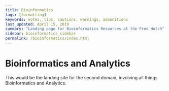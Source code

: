 ```yaml
---
title: Bioinformatics
tags: [formatting]
keywords: notes, tips, cautions, warnings, admonitions
last_updated: April 15, 2019
summary: "Landing page for Bioinformatics Resources at the Fred Hutch"
sidebar: bioinformatics_sidebar
permalink: /bioinformatics/index.html
---
```


# Bioinformatics and Analytics

This would be the landing site for the second domain, involving all things Bioinformatics and Analytics.
